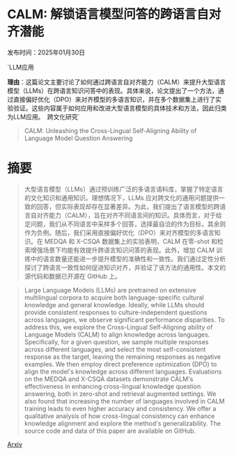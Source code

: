 # CALM: 解锁语言模型问答的跨语言自对齐潜能

发布时间：2025年01月30日

`LLM应用

**理由**：这篇论文主要讨论了如何通过跨语言自对齐能力（CALM）来提升大型语言模型（LLMs）在跨语言知识问答中的表现。具体来说，论文提出了一个方法，通过直接偏好优化（DPO）来对齐模型的多语言知识，并在多个数据集上进行了实验验证。这些内容属于如何应用和改进大型语言模型的具体技术和方法，因此归类为LLM应用。` `跨文化研究`

> CALM: Unleashing the Cross-Lingual Self-Aligning Ability of Language Model Question Answering

# 摘要

> 大型语言模型（LLMs）通过预训练广泛的多语言语料库，掌握了特定语言的文化知识和通用知识。理想情况下，LLMs 应对跨文化的通用问题提供一致的回答，但实际表现却存在显著差异。为此，我们提出了语言模型的跨语言自对齐能力（CALM），旨在对齐不同语言间的知识。具体而言，对于给定问题，我们从不同语言中采样多个回答，选择最自洽的作为目标，其余则作为负例。随后，我们采用直接偏好优化（DPO）来对齐模型的多语言知识。在 MEDQA 和 X-CSQA 数据集上的实验表明，CALM 在零-shot 和检索增强场景下均能有效提升跨语言知识问答的表现。此外，增加 CALM 训练中的语言数量还能进一步提升模型的准确性和一致性。我们通过定性分析探讨了跨语言一致性如何促进知识对齐，并验证了该方法的通用性。本文的源代码和数据已开源在 GitHub 上。

> Large Language Models (LLMs) are pretrained on extensive multilingual corpora to acquire both language-specific cultural knowledge and general knowledge. Ideally, while LLMs should provide consistent responses to culture-independent questions across languages, we observe significant performance disparities. To address this, we explore the Cross-Lingual Self-Aligning ability of Language Models (CALM) to align knowledge across languages. Specifically, for a given question, we sample multiple responses across different languages, and select the most self-consistent response as the target, leaving the remaining responses as negative examples. We then employ direct preference optimization (DPO) to align the model's knowledge across different languages. Evaluations on the MEDQA and X-CSQA datasets demonstrate CALM's effectiveness in enhancing cross-lingual knowledge question answering, both in zero-shot and retrieval augmented settings. We also found that increasing the number of languages involved in CALM training leads to even higher accuracy and consistency. We offer a qualitative analysis of how cross-lingual consistency can enhance knowledge alignment and explore the method's generalizability. The source code and data of this paper are available on GitHub.

[Arxiv](https://arxiv.org/abs/2501.18457)
